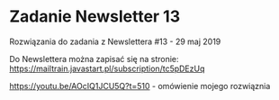 # Zadanie Newsletter 13

Rozwiązania do zadania z Newslettera #13 - 29 maj 2019

Do Newslettera można zapisać się na stronie: https://mailtrain.javastart.pl/subscription/tc5pDEzUq

https://youtu.be/AOcIQ1JCU5Q?t=510 - omówienie mojego rozwiąznia
